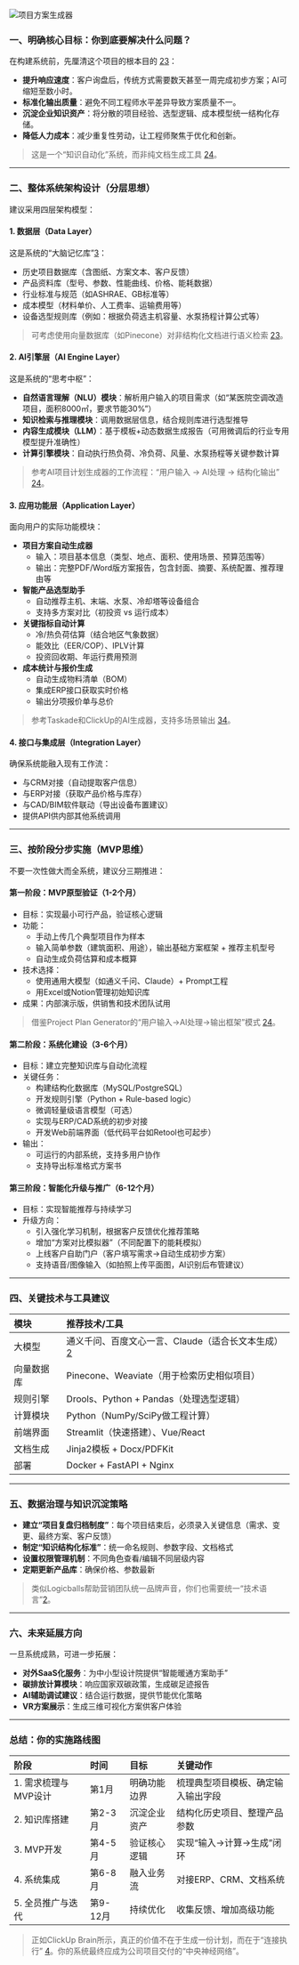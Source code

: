 

![项目方案生成器](/Users/fusheng/Documents/MyProject/ppg/doc/项目方案生成器.png)



### 一、明确核心目标：你到底要解决什么问题？

在构建系统前，先厘清这个项目的根本目的 [2](https://logicballs.com/tools/project-plan-generator)[3](https://www.taskade.com/generate/ai/project-plan)：

- **提升响应速度**：客户询盘后，传统方式需要数天甚至一周完成初步方案；AI可缩短至数小时。
- **标准化输出质量**：避免不同工程师水平差异导致方案质量不一。
- **沉淀企业知识资产**：将分散的项目经验、选型逻辑、成本模型统一结构化存储。
- **降低人力成本**：减少重复性劳动，让工程师聚焦于优化和创新。

> 这是一个“知识自动化”系统，而非纯文档生成工具 [2](https://logicballs.com/tools/project-plan-generator)[4](https://clickup.com/features/ai/project-plan-generator)。

------

### 二、整体系统架构设计（分层思想）

建议采用四层架构模型：

#### 1. **数据层（Data Layer）**

这是系统的“大脑记忆库”[3](https://www.taskade.com/generate/ai/project-plan)：

- 历史项目数据库（含图纸、方案文本、客户反馈）
- 产品资料库（型号、参数、性能曲线、价格、能耗数据）
- 行业标准与规范（如ASHRAE、GB标准等）
- 成本模型（材料单价、人工费率、运输费用等）
- 设备选型规则库（例如：根据负荷选主机容量、水泵扬程计算公式等）

> 可考虑使用向量数据库（如Pinecone）对非结构化文档进行语义检索 [2](https://logicballs.com/tools/project-plan-generator)[3](https://www.taskade.com/generate/ai/project-plan)。

<!--表：·产品资料库；·项目历史库；关键计算规则库；物料清单模板；客户信息表；气象参数库-->

#### 2. **AI引擎层（AI Engine Layer）**

这是系统的“思考中枢”：

- **自然语言理解（NLU）模块**：解析用户输入的项目需求（如“某医院空调改造项目，面积8000㎡，要求节能30%”）
- **知识检索与推理模块**：调用数据层信息，结合规则库进行选型推导
- **内容生成模块（LLM）**：基于模板+动态数据生成报告（可用微调后的行业专用模型提升准确性）
- **计算引擎模块**：自动执行热负荷、冷负荷、风量、水泵扬程等关键参数计算

> 参考AI项目计划生成器的工作流程：“用户输入 → AI处理 → 结构化输出” [2](https://logicballs.com/tools/project-plan-generator)[4](https://clickup.com/features/ai/project-plan-generator)。

#### 3. **应用功能层（Application Layer）**

面向用户的实际功能模块：

- **项目方案自动生成器**
  - 输入：项目基本信息（类型、地点、面积、使用场景、预算范围等）
  - 输出：完整PDF/Word版方案报告，包含封面、摘要、系统配置、推荐理由等
- **智能产品选型助手**
  - 自动推荐主机、末端、水泵、冷却塔等设备组合
  - 支持多方案对比（初投资 vs 运行成本）
- **关键指标自动计算**
  - 冷/热负荷估算（结合地区气象数据）
  - 能效比（EER/COP）、IPLV计算
  - 投资回收期、年运行费用预测
- **成本统计与报价生成**
  - 自动生成物料清单（BOM）
  - 集成ERP接口获取实时价格
  - 输出分项报价单与总价

> 参考Taskade和ClickUp的AI生成器，支持多场景输出 [3](https://www.taskade.com/generate/ai/project-plan)[4](https://clickup.com/features/ai/project-plan-generator)。

#### 4. **接口与集成层（Integration Layer）**

确保系统能融入现有工作流：

- 与CRM对接（自动提取客户信息）
- 与ERP对接（获取产品价格与库存）
- 与CAD/BIM软件联动（导出设备布置建议）
- 提供API供内部其他系统调用

------

### 三、按阶段分步实施（MVP思维）

不要一次性做大而全系统，建议分三期推进：

#### 第一阶段：MVP原型验证（1-2个月）

- 目标：实现最小可行产品，验证核心逻辑
- 功能：
  - 手动上传几个典型项目作为样本
  - 输入简单参数（建筑面积、用途），输出基础方案框架 + 推荐主机型号
  - 自动生成负荷估算和成本概算
- 技术选择：
  - 使用通用大模型（如通义千问、Claude）+ Prompt工程
  - 用Excel或Notion管理初始知识库
- 成果：内部演示版，供销售和技术团队试用

> 借鉴Project Plan Generator的“用户输入→AI处理→输出框架”模式 [2](https://logicballs.com/tools/project-plan-generator)[4](https://clickup.com/features/ai/project-plan-generator)。

#### 第二阶段：系统化建设（3-6个月）

- 目标：建立完整知识库与自动化流程
- 关键任务：
  - 构建结构化数据库（MySQL/PostgreSQL）
  - 开发规则引擎（Python + Rule-based logic）
  - 微调轻量级语言模型（可选）
  - 实现与ERP/CAD系统的初步对接
  - 开发Web前端界面（低代码平台如Retool也可起步）
- 输出：
  - 可运行的内部系统，支持多用户协作
  - 支持导出标准格式方案书

#### 第三阶段：智能化升级与推广（6-12个月）

- 目标：实现智能推荐与持续学习
- 升级方向：
  - 引入强化学习机制，根据客户反馈优化推荐策略
  - 增加“方案对比模拟器”（不同配置下的能耗模拟）
  - 上线客户自助门户（客户填写需求→自动生成初步方案）
  - 支持语音/图像输入（如拍照上传平面图，AI识别后布管建议）

------

### 四、关键技术与工具建议

| 模块       | 推荐技术/工具                                                |
| :--------- | :----------------------------------------------------------- |
| 大模型     | 通义千问、百度文心一言、Claude（适合长文本生成）[2](https://logicballs.com/tools/project-plan-generator) |
| 向量数据库 | Pinecone、Weaviate（用于检索历史相似项目）                   |
| 规则引擎   | Drools、Python + Pandas（处理选型逻辑）                      |
| 计算模块   | Python（NumPy/SciPy做工程计算）                              |
| 前端界面   | Streamlit（快速搭建）、Vue/React                             |
| 文档生成   | Jinja2模板 + Docx/PDFKit                                     |
| 部署       | Docker + FastAPI + Nginx                                     |

------

### 五、数据治理与知识沉淀策略

- **建立“项目复盘归档制度”**：每个项目结束后，必须录入关键信息（需求、变更、最终方案、客户反馈）
- **制定“知识结构化标准”**：统一命名规则、参数字段、文档格式
- **设置权限管理机制**：不同角色查看/编辑不同层级内容
- **定期更新产品库**：确保价格、参数最新

> 类似Logicballs帮助营销团队统一品牌声音，你们也需要统一“技术语言”[2](https://logicballs.com/tools/project-plan-generator)。

------

### 六、未来延展方向

一旦系统成熟，可进一步拓展：

- **对外SaaS化服务**：为中小型设计院提供“智能暖通方案助手”
- **碳排放计算模块**：响应国家双碳政策，生成碳足迹报告
- **AI辅助调试建议**：结合运行数据，提供节能优化策略
- **VR方案展示**：生成三维可视化方案供客户体验

------

### 总结：你的实施路线图

| 阶段                 | 时间     | 目标         | 关键动作                           |
| :------------------- | :------- | :----------- | :--------------------------------- |
| 1. 需求梳理与MVP设计 | 第1月    | 明确功能边界 | 梳理典型项目模板、确定输入输出字段 |
| 2. 知识库搭建        | 第2-3月  | 沉淀企业资产 | 结构化历史项目、整理产品参数       |
| 3. MVP开发           | 第4-5月  | 验证核心逻辑 | 实现“输入→计算→生成”闭环           |
| 4. 系统集成          | 第6-8月  | 融入业务流   | 对接ERP、CRM、文档系统             |
| 5. 全员推广与迭代    | 第9-12月 | 持续优化     | 收集反馈、增加高级功能             |

> 正如ClickUp Brain所示，真正的价值不在于生成一份计划，而在于“连接执行” [4](https://clickup.com/features/ai/project-plan-generator)。你的系统最终应成为公司项目交付的“中央神经网络”。
